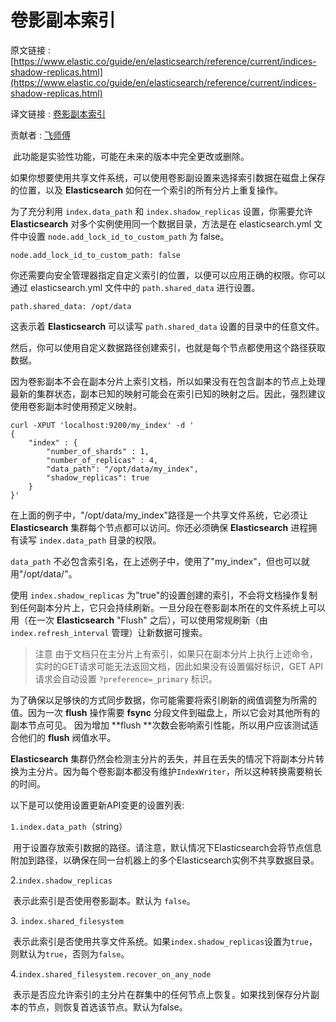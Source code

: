 # 卷影副本索引

原文链接 : [https://www.elastic.co/guide/en/elasticsearch/reference/current/indices-shadow-replicas.html](https://www.elastic.co/guide/en/elasticsearch/reference/current/indices-shadow-replicas.html)

译文链接 : [卷影副本索引](/pages/viewpage.action?pageId=4260489)

贡献者 : [飞师傅](/display/~zhangyifei)

 此功能是实验性功能，可能在未来的版本中完全更改或删除。

如果你想要使用共享文件系统，可以使用卷影副设置来选择索引数据在磁盘上保存的位置，以及 **Elasticsearch** 如何在一个索引的所有分片上重复操作。

为了充分利用 `index.data_path` 和 `index.shadow_replicas` 设置，你需要允许 **Elasticsearch** 对多个实例使用同一个数据目录，方法是在 elasticsearch.yml 文件中设置 `node.add_lock_id_to_custom_path` 为 false。

```
node.add_lock_id_to_custom_path: false
```

你还需要向安全管理器指定自定义索引的位置，以便可以应用正确的权限。你可以通过 elasticsearch.yml 文件中的 `path.shared_data` 进行设置。

```
path.shared_data: /opt/data
```

这表示着 **Elasticsearch** 可以读写 `path.shared_data` 设置的目录中的任意文件。

然后，你可以使用自定义数据路径创建索引，也就是每个节点都使用这个路径获取数据。

因为卷影副本不会在副本分片上索引文档，所以如果没有在包含副本的节点上处理最新的集群状态，副本已知的映射可能会在索引已知的映射之后。因此，强烈建议使用卷影副本时使用预定义映射。

```
curl -XPUT 'localhost:9200/my_index' -d '
{
    "index" : {
        "number_of_shards" : 1,
        "number_of_replicas" : 4,
        "data_path": "/opt/data/my_index",
        "shadow_replicas": true
    }
}'
```

在上面的例子中，"/opt/data/my_index"路径是一个共享文件系统，它必须让 **Elasticsearch** 集群每个节点都可以访问。你还必须确保 **Elasticsearch** 进程拥有读写 `index.data_path` 目录的权限。

`data_path` 不必包含索引名，在上述例子中，使用了"my_index"，但也可以就用"/opt/data/"。

使用 `index.shadow_replicas` 为"true"的设置创建的索引，不会将文档操作复制到任何副本分片上，它只会持续刷新。一旦分段在卷影副本所在的文件系统上可以用（在一次 **Elasticsearch** "Flush" 之后），可以使用常规刷新（由 `index.refresh_interval` 管理）让新数据可搜索。

> 注意 由于文档只在主分片上有索引，如果只在副本分片上执行上述命令，实时的GET请求可能无法返回文档，因此如果没有设置偏好标识，GET API请求会自动设置 `?preference=_primary` 标识。

为了确保以足够快的方式同步数据，你可能需要将索引刷新的阀值调整为所需的值。因为一次 **flush** 操作需要 **fsync** 分段文件到磁盘上，所以它会对其他所有的副本节点可见。 因为增加 **flush **次数会影响索引性能，所以用户应该测试适合他们的 **flush** 阀值水平。

**Elasticsearch** 集群仍然会检测主分片的丢失，并且在丢失的情况下将副本分片转换为主分片。因为每个卷影副本都没有维护`IndexWriter`，所以这种转换需要稍长的时间。

以下是可以使用设置更新API变更的设置列表:

`1.index.data_path`（string）

 用于设置存放索引数据的路径。请注意，默认情况下Elasticsearch会将节点信息附加到路径，以确保在同一台机器上的多个Elasticsearch实例不共享数据目录。

2.`index.shadow_replicas`

 表示此索引是否使用卷影副本。默认为 `false`。

3. `index.shared_filesystem`

 表示此索引是否使用共享文件系统。如果`index.shadow_replicas`设置为`true`，则默认为`true`，否则为`false`。

4.`index.shared_filesystem.recover_on_any_node`

 表示是否应允许索引的主分片在群集中的任何节点上恢复。如果找到保存分片副本的节点，则恢复首选该节点。默认为false。